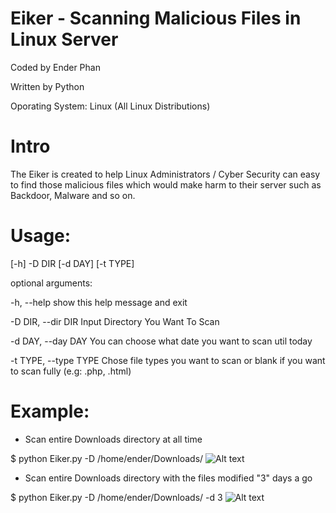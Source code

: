 # Eiker - Scanning Malicious Files in Linux Server

Coded by Ender Phan

Written by Python 

Oporating System: Linux (All Linux Distributions)

# Intro

The Eiker is created to help Linux Administrators / Cyber Security can easy to find those malicious files which 
would make harm to their server such as Backdoor, Malware and so on.

# Usage: 

[-h] -D DIR [-d DAY] [-t TYPE]

optional arguments:

  -h, --help            show this help message and exit
  
  -D DIR, --dir DIR     Input Directory You Want To Scan
  
  -d DAY, --day DAY     You can choose what date you want to scan util today
  
  -t TYPE, --type TYPE  Chose file types you want to scan or blank if you want
                        to scan fully (e.g: .php, .html)
                        
# Example:
+ Scan entire Downloads directory at all time

$ python Eiker.py -D /home/ender/Downloads/
![Alt text](http://i.imgur.com/W3NZ4Bq.png)

+ Scan entire Downloads directory with the files modified "3" days a go

$ python Eiker.py -D /home/ender/Downloads/ -d 3
![Alt text](http://i.imgur.com/pAWROFA.png)
